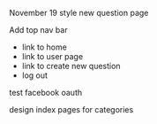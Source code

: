 November 19
style new question page

Add top nav bar 
- link to home
- link to user page
- link to create new question
- log out

test facebook oauth

design index pages for categories